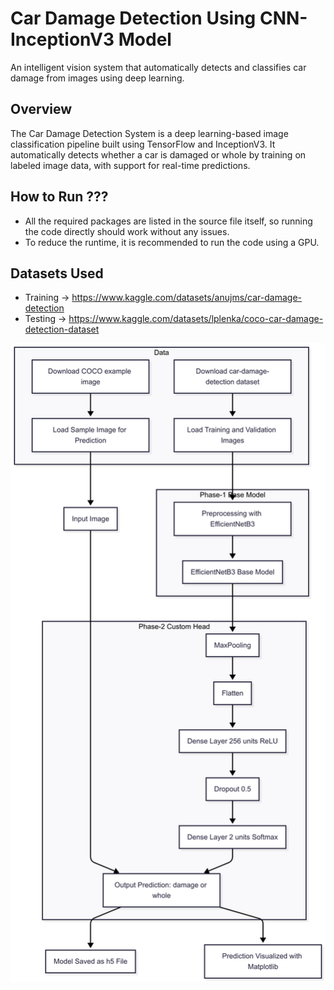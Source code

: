 # Car Damage Detection Using CNN-InceptionV3 Model 

An intelligent vision system that automatically detects and classifies car damage from images using deep learning.

<!--![User Dashboard](./frontend/public/assets/user.png)-->

## Overview

The Car Damage Detection System is a deep learning-based image classification pipeline built using TensorFlow and InceptionV3. It automatically detects whether a car is damaged or whole by training on labeled image data, with support for real-time predictions.

## How to Run ???

- All the required packages are listed in the source file itself, so running the code directly should work without any issues.
- To reduce the runtime, it is recommended to run the code using a GPU.

## Datasets Used

- Training -> https://www.kaggle.com/datasets/anujms/car-damage-detection
- Testing -> https://www.kaggle.com/datasets/lplenka/coco-car-damage-detection-dataset

![Architecture Diagram](./InceptionV3/ArchitectureDiagram.png)

